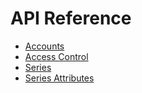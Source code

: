 # API Reference

* [Accounts](account.md)
* [Access Control](acl.md)
* [Series](series.md)
* [Series Attributes](attrs.md)

